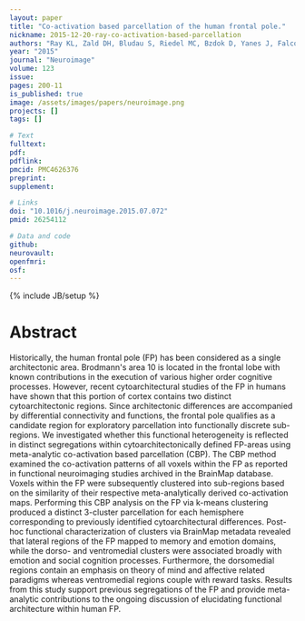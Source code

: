 ```yaml
---
layout: paper
title: "Co-activation based parcellation of the human frontal pole."
nickname: 2015-12-20-ray-co-activation-based-parcellation
authors: "Ray KL, Zald DH, Bludau S, Riedel MC, Bzdok D, Yanes J, Falcone KE, Amunts K, Fox PT, Eickhoff SB, Laird AR"
year: "2015"
journal: "Neuroimage"
volume: 123
issue: 
pages: 200-11
is_published: true
image: /assets/images/papers/neuroimage.png
projects: []
tags: []

# Text
fulltext:
pdf:
pdflink:
pmcid: PMC4626376
preprint:
supplement:

# Links
doi: "10.1016/j.neuroimage.2015.07.072"
pmid: 26254112

# Data and code
github:
neurovault:
openfmri:
osf:
---
```

{% include JB/setup %}

# Abstract

Historically, the human frontal pole (FP) has been considered as a single architectonic area. Brodmann's area 10 is located in the frontal lobe with known contributions in the execution of various higher order cognitive processes. However, recent cytoarchitectural studies of the FP in humans have shown that this portion of cortex contains two distinct cytoarchitectonic regions. Since architectonic differences are accompanied by differential connectivity and functions, the frontal pole qualifies as a candidate region for exploratory parcellation into functionally discrete sub-regions. We investigated whether this functional heterogeneity is reflected in distinct segregations within cytoarchitectonically defined FP-areas using meta-analytic co-activation based parcellation (CBP). The CBP method examined the co-activation patterns of all voxels within the FP as reported in functional neuroimaging studies archived in the BrainMap database. Voxels within the FP were subsequently clustered into sub-regions based on the similarity of their respective meta-analytically derived co-activation maps. Performing this CBP analysis on the FP via k-means clustering produced a distinct 3-cluster parcellation for each hemisphere corresponding to previously identified cytoarchitectural differences. Post-hoc functional characterization of clusters via BrainMap metadata revealed that lateral regions of the FP mapped to memory and emotion domains, while the dorso- and ventromedial clusters were associated broadly with emotion and social cognition processes. Furthermore, the dorsomedial regions contain an emphasis on theory of mind and affective related paradigms whereas ventromedial regions couple with reward tasks. Results from this study support previous segregations of the FP and provide meta-analytic contributions to the ongoing discussion of elucidating functional architecture within human FP.
